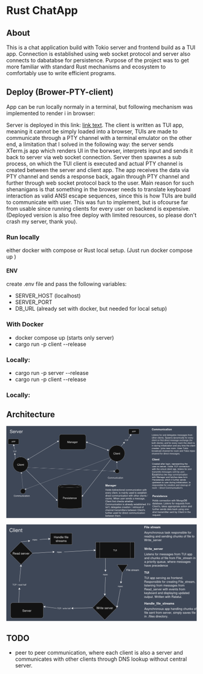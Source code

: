 # Rust ChatApp

## About

This is a chat application build with Tokio server and frontend build as a TUI app. Connection is established using web socket protocol and server also connects to dabatabse for persistence. Purpose of the project was to get more familiar with standard Rust mechanisms and ecosystem to comfortably use to write efficient programs.

## Deploy (Brower-PTY-client)

App can be run locally normaly in a terminal, but following mechanism was implemented to render i in browser:

Server is deployed in this link: [link text](https://rust-chat-app-uz29.onrender.com/). The client is written as TUI app, meaning it cannot be simply loaded into a browser, TUIs are made to communicate through a PTY channel with a terminal emulator on the other end, a limitation that I solved in the following way: the server sends XTerm.js app which renders UI in the borwser, interprets input and sends it back to server via web socket connection. Server then spawnes a sub process, on which the TUI client is executed and actual PTY channel is created between the server and client app. The app receives the data via PTY channel and sends a response back, again through PTY channel and further through web socket protocol back to the user. Main reason for such shenanigans is that something in the browser needs to translate keyboard interaction as valid ANSI escape sequences, since this is how TUIs are build to communicate with user. This was fun to implement, but is ofcourse far from usable since running clients for every user on backend is expensive. (Deployed version is also free deploy with limited resources, so please don't crash my server, thank you).

### Run locally

either docker with compose or Rust local setup. (Just run docker compose up )

#### ENV

create .env file and pass the following variables:

- SERVER_HOST (localhost)
- SERVER_PORT
- DB_URL (already set with docker, but needed for local setup)

### With Docker

- docker compose up (starts only server)
- cargo run -p client --release

### Locally:

- cargo run -p server --release
- cargo run -p client --release

### Locally:

## Architecture

![Architecture](./assets/server_diagram.png)

![Architecture](./assets/client_diagram.png)

## TODO

- peer to peer communication, where each client is also a server and communicates with other clients through DNS lookup without central server.
